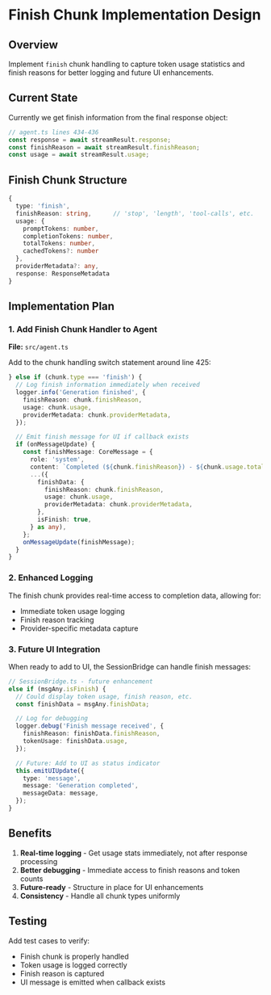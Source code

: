 # Finish Chunk Implementation Design

## Overview

Implement `finish` chunk handling to capture token usage statistics and finish reasons for better logging and future UI enhancements.

## Current State

Currently we get finish information from the final response object:

```typescript
// agent.ts lines 434-436
const response = await streamResult.response;
const finishReason = await streamResult.finishReason;
const usage = await streamResult.usage;
```

## Finish Chunk Structure

```typescript
{
  type: 'finish',
  finishReason: string,      // 'stop', 'length', 'tool-calls', etc.
  usage: {
    promptTokens: number,
    completionTokens: number,
    totalTokens: number,
    cachedTokens?: number
  },
  providerMetadata?: any,
  response: ResponseMetadata
}
```

## Implementation Plan

### 1. Add Finish Chunk Handler to Agent

**File:** `src/agent.ts`

Add to the chunk handling switch statement around line 425:

```typescript
} else if (chunk.type === 'finish') {
  // Log finish information immediately when received
  logger.info('Generation finished', {
    finishReason: chunk.finishReason,
    usage: chunk.usage,
    providerMetadata: chunk.providerMetadata,
  });

  // Emit finish message for UI if callback exists
  if (onMessageUpdate) {
    const finishMessage: CoreMessage = {
      role: 'system',
      content: `Completed (${chunk.finishReason}) - ${chunk.usage.totalTokens} tokens`,
      ...({
        finishData: {
          finishReason: chunk.finishReason,
          usage: chunk.usage,
          providerMetadata: chunk.providerMetadata,
        },
        isFinish: true,
      } as any),
    };
    onMessageUpdate(finishMessage);
  }
}
```

### 2. Enhanced Logging

The finish chunk provides real-time access to completion data, allowing for:

- Immediate token usage logging
- Finish reason tracking
- Provider-specific metadata capture

### 3. Future UI Integration

When ready to add to UI, the SessionBridge can handle finish messages:

```typescript
// SessionBridge.ts - future enhancement
else if (msgAny.isFinish) {
  // Could display token usage, finish reason, etc.
  const finishData = msgAny.finishData;

  // Log for debugging
  logger.debug('Finish message received', {
    finishReason: finishData.finishReason,
    tokenUsage: finishData.usage,
  });

  // Future: Add to UI as status indicator
  this.emitUIUpdate({
    type: 'message',
    message: 'Generation completed',
    messageData: message,
  });
}
```

## Benefits

1. **Real-time logging** - Get usage stats immediately, not after response processing
2. **Better debugging** - Immediate access to finish reasons and token counts
3. **Future-ready** - Structure in place for UI enhancements
4. **Consistency** - Handle all chunk types uniformly

## Testing

Add test cases to verify:

- Finish chunk is properly handled
- Token usage is logged correctly
- Finish reason is captured
- UI message is emitted when callback exists
